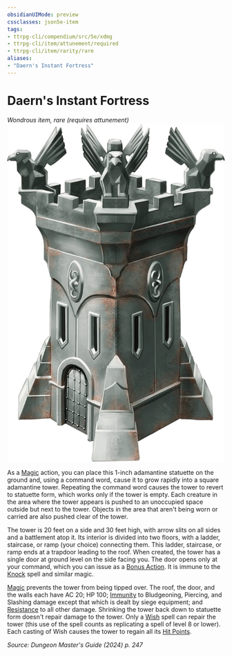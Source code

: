 ```yaml
---
obsidianUIMode: preview
cssclasses: json5e-item
tags:
- ttrpg-cli/compendium/src/5e/xdmg
- ttrpg-cli/item/attunement/required
- ttrpg-cli/item/rarity/rare
aliases: 
- "Daern's Instant Fortress"
---
```

# Daern's Instant Fortress
*Wondrous item, rare (requires attunement)*  
![](3-Mechanics/CLI/items/img/daerns-instant-fortress.webp#right)


As a [Magic](3-Mechanics/CLI/rules/actions.md#Magic) action, you can place this 1-inch adamantine statuette on the ground and, using a command word, cause it to grow rapidly into a square adamantine tower. Repeating the command word causes the tower to revert to statuette form, which works only if the tower is empty. Each creature in the area where the tower appears is pushed to an unoccupied space outside but next to the tower. Objects in the area that aren't being worn or carried are also pushed clear of the tower.

The tower is 20 feet on a side and 30 feet high, with arrow slits on all sides and a battlement atop it. Its interior is divided into two floors, with a ladder, staircase, or ramp (your choice) connecting them. This ladder, staircase, or ramp ends at a trapdoor leading to the roof. When created, the tower has a single door at ground level on the side facing you. The door opens only at your command, which you can issue as a [Bonus Action](3-Mechanics/CLI/rules/variant-rules/bonus-action-xphb.md). It is immune to the [Knock](3-Mechanics/CLI/spells/knock-xphb.md) spell and similar magic.

[Magic](3-Mechanics/CLI/rules/actions.md#Magic) prevents the tower from being tipped over. The roof, the door, and the walls each have AC 20; HP 100; [Immunity](3-Mechanics/CLI/rules/variant-rules/immunity-xphb.md) to Bludgeoning, Piercing, and Slashing damage except that which is dealt by siege equipment; and [Resistance](3-Mechanics/CLI/rules/variant-rules/resistance-xphb.md) to all other damage. Shrinking the tower back down to statuette form doesn't repair damage to the tower. Only a [Wish](3-Mechanics/CLI/spells/wish-xphb.md) spell can repair the tower (this use of the spell counts as replicating a spell of level 8 or lower). Each casting of Wish causes the tower to regain all its [Hit Points](3-Mechanics/CLI/rules/variant-rules/hit-points-xphb.md).

*Source: Dungeon Master's Guide (2024) p. 247*
